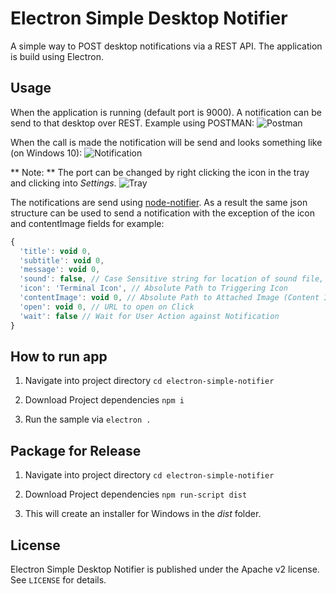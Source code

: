 # Electron Simple Desktop Notifier

A simple way to POST desktop notifications via a REST API.
The application is build using Electron.

## Usage
When the application is running (default port is 9000).
A notification can be send to that desktop over REST. Example using POSTMAN:
![Postman](http://imgur.com/zlfyfrJ.png)

When the call is made the notification will be send and looks something like (on Windows 10):
![Notification](http://imgur.com/bnbFNGn.png)

** Note: ** The port can be changed by right clicking the icon in the tray and clicking into *Settings*.
![Tray](http://i.imgur.com/hwDxIGD.png)

The notifications are send using [node-notifier](https://www.npmjs.com/package/node-notifier).
As a result the same json structure can be used to send a notification with the exception of the icon and contentImage fields for example:
```javascript
{
  'title': void 0,
  'subtitle': void 0,
  'message': void 0,
  'sound': false, // Case Sensitive string for location of sound file, or use one of OS X's native sounds
  'icon': 'Terminal Icon', // Absolute Path to Triggering Icon
  'contentImage': void 0, // Absolute Path to Attached Image (Content Image)
  'open': void 0, // URL to open on Click
  'wait': false // Wait for User Action against Notification
}
```

## How to run app

1. Navigate into project directory `cd electron-simple-notifier`

2. Download Project dependencies `npm i`

3. Run the sample via `electron .`

## Package for Release
1. Navigate into project directory `cd electron-simple-notifier`

2. Download Project dependencies `npm run-script dist`

3. This will create an installer for Windows in the *dist* folder.

## License

Electron Simple Desktop Notifier is published under the Apache v2 license. See `LICENSE` for details.
